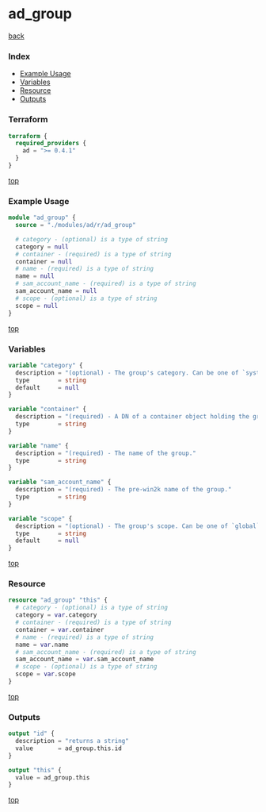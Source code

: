 # ad_group

[back](../ad.md)

### Index

- [Example Usage](#example-usage)
- [Variables](#variables)
- [Resource](#resource)
- [Outputs](#outputs)

### Terraform

```terraform
terraform {
  required_providers {
    ad = ">= 0.4.1"
  }
}
```

[top](#index)

### Example Usage

```terraform
module "ad_group" {
  source = "./modules/ad/r/ad_group"

  # category - (optional) is a type of string
  category = null
  # container - (required) is a type of string
  container = null
  # name - (required) is a type of string
  name = null
  # sam_account_name - (required) is a type of string
  sam_account_name = null
  # scope - (optional) is a type of string
  scope = null
}
```

[top](#index)

### Variables

```terraform
variable "category" {
  description = "(optional) - The group's category. Can be one of `system` or `security` (case sensitive)."
  type        = string
  default     = null
}

variable "container" {
  description = "(required) - A DN of a container object holding the group."
  type        = string
}

variable "name" {
  description = "(required) - The name of the group."
  type        = string
}

variable "sam_account_name" {
  description = "(required) - The pre-win2k name of the group."
  type        = string
}

variable "scope" {
  description = "(optional) - The group's scope. Can be one of `global`, `local`, or `universal` (case sensitive)."
  type        = string
  default     = null
}
```

[top](#index)

### Resource

```terraform
resource "ad_group" "this" {
  # category - (optional) is a type of string
  category = var.category
  # container - (required) is a type of string
  container = var.container
  # name - (required) is a type of string
  name = var.name
  # sam_account_name - (required) is a type of string
  sam_account_name = var.sam_account_name
  # scope - (optional) is a type of string
  scope = var.scope
}
```

[top](#index)

### Outputs

```terraform
output "id" {
  description = "returns a string"
  value       = ad_group.this.id
}

output "this" {
  value = ad_group.this
}
```

[top](#index)